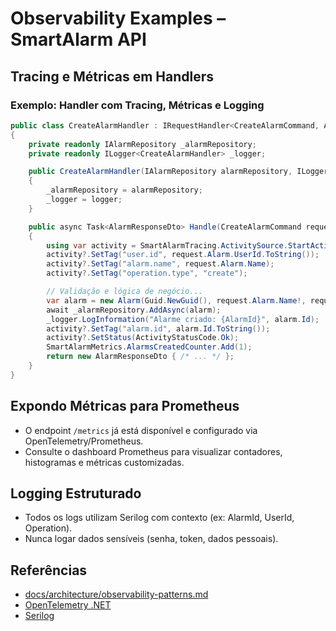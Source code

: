 # Observability Examples – SmartAlarm API

## Tracing e Métricas em Handlers

### Exemplo: Handler com Tracing, Métricas e Logging

```csharp
public class CreateAlarmHandler : IRequestHandler<CreateAlarmCommand, AlarmResponseDto>
{
    private readonly IAlarmRepository _alarmRepository;
    private readonly ILogger<CreateAlarmHandler> _logger;

    public CreateAlarmHandler(IAlarmRepository alarmRepository, ILogger<CreateAlarmHandler> logger)
    {
        _alarmRepository = alarmRepository;
        _logger = logger;
    }

    public async Task<AlarmResponseDto> Handle(CreateAlarmCommand request, CancellationToken cancellationToken)
    {
        using var activity = SmartAlarmTracing.ActivitySource.StartActivity("CreateAlarmHandler.Handle");
        activity?.SetTag("user.id", request.Alarm.UserId.ToString());
        activity?.SetTag("alarm.name", request.Alarm.Name);
        activity?.SetTag("operation.type", "create");

        // Validação e lógica de negócio...
        var alarm = new Alarm(Guid.NewGuid(), request.Alarm.Name!, request.Alarm.Time!.Value, true, request.Alarm.UserId);
        await _alarmRepository.AddAsync(alarm);
        _logger.LogInformation("Alarme criado: {AlarmId}", alarm.Id);
        activity?.SetTag("alarm.id", alarm.Id.ToString());
        activity?.SetStatus(ActivityStatusCode.Ok);
        SmartAlarmMetrics.AlarmsCreatedCounter.Add(1);
        return new AlarmResponseDto { /* ... */ };
    }
}
```

## Expondo Métricas para Prometheus

- O endpoint `/metrics` já está disponível e configurado via OpenTelemetry/Prometheus.
- Consulte o dashboard Prometheus para visualizar contadores, histogramas e métricas customizadas.

## Logging Estruturado

- Todos os logs utilizam Serilog com contexto (ex: AlarmId, UserId, Operation).
- Nunca logar dados sensíveis (senha, token, dados pessoais).

## Referências

- [docs/architecture/observability-patterns.md](../../docs/architecture/observability-patterns.md)
- [OpenTelemetry .NET](https://opentelemetry.io/docs/instrumentation/net/)
- [Serilog](https://serilog.net/)
